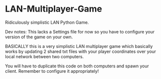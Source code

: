 # LAN-Multiplayer-Game
Ridiculously simplistic LAN Python Game.

Dev notes: This lacks a Settings file for now so you have to configure your version of the game on your own.

BASICALLY this is a very simplistic LAN multiplayer game which basically works by updating 2 shared txt files with your player coordinates over your local network between two computers.

You will have to duplicate this code on both computers and spawn your client.
Remember to configure it appropriately! 

